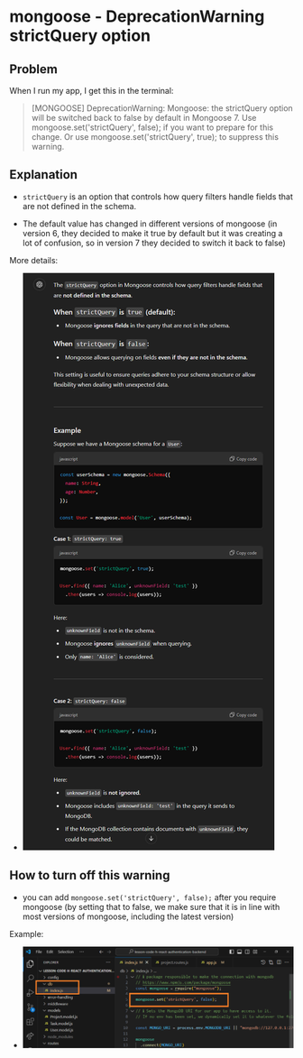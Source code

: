 

# mongoose - DeprecationWarning strictQuery option




## Problem

When I run my app, I get this in the terminal:

>  [MONGOOSE] DeprecationWarning: Mongoose: the strictQuery option will be switched back to false by default in Mongoose 7. Use mongoose.set('strictQuery', false); if you want to prepare for this change. Or use mongoose.set('strictQuery', true); to suppress this warning.



## Explanation

- `strictQuery` is an option that controls how query filters handle fields that are not defined in the schema.

- The default value has changed in different versions of mongoose (in version 6, they decided to make it true by default but it was creating a lot of confusion, so in version 7 they decided to switch it back to false)


More details:
- ![strictQuery explanation](../../../media/images/mongoose%20-%20strictQuery%20explanation.png)



## How to turn off this warning

- you can add `mongoose.set('strictQuery', false);` after you require mongoose (by setting that to false, we make sure that it is in line with most versions of mongoose, including the latest version)


Example:
- ![strictQuery configuration example](../../../media/images/mongoose%20-%20strictQuery%20configuration.png)



